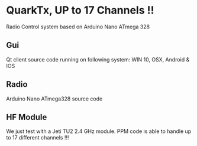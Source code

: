 # QuarkTx, UP to 17 Channels !!
Radio Control system based on Arduino Nano ATmega 328

## Gui
Qt client source code running on following system: WIN 10, OSX, Android & IOS

## Radio
Arduino Nano ATmega328 source code

## HF Module
We just test with a Jeti TU2 2.4 GHz module. PPM code is able to handle up to 17 different channels !!!
